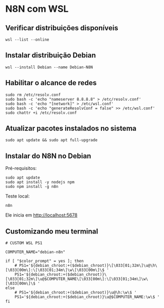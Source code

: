 # N8N com WSL

## Verificar distribuições disponíveis

```shell
wsl --list --online 
```

## Instalar distribuição Debian

```shell
wsl --install Debian --name Debian-N8N
```

## Habilitar o alcance de redes

```shell
sudo rm /etc/resolv.conf
sudo bash -c 'echo "nameserver 8.8.8.8" > /etc/resolv.conf'
sudo bash -c 'echo "[network]" > /etc/wsl.conf'
sudo bash -c 'echo "generateResolvConf = false" >> /etc/wsl.conf'
sudo chattr +i /etc/resolv.conf
```

## Atualizar pacotes instalados no sistema

```shell
sudo apt update && sudo apt full-upgrade
```

## Instalar do N8N no Debian

Pré-requisitos:

```shell
sudo apt update
sudo apt install -y nodejs npm
sudo npm install -g n8n
```

Teste local:

```shell
n8n
```

Ele inicia em [http://localhost:5678](http://localhost:5678)

## Customizando meu terminal

```shell
# CUSTOM WSL PS1

COMPUTER_NAME="debian-n8n"

if [ "$color_prompt" = yes ]; then
    # PS1='${debian_chroot:+($debian_chroot)}\[\033[01;32m\]\u@\h\[\033[00m\]:\[\033[01;34m\]\w\[\033[00m\]\$ '
    PS1='${debian_chroot:+($debian_chroot)}\[\033[01;32m\]\u@$COMPUTER_NAME\[\033[00m\]:\[\033[01;34m\]\w\[\033[00m\]\$ '
else
    # PS1='${debian_chroot:+($debian_chroot)}\u@\h:\w\$ '
    PS1='${debian_chroot:+($debian_chroot)}\u@$COMPUTER_NAME:\w\$ '
fi
```